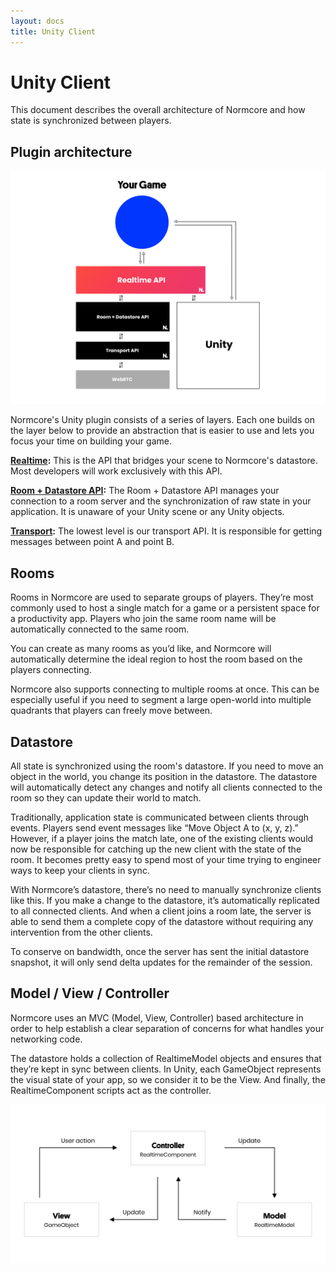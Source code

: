 ```yaml
---
layout: docs
title: Unity Client
---
```

# Unity Client
This document describes the overall architecture of Normcore and how state is synchronized between players.

## Plugin architecture
![](./client/architecture.png)

Normcore's Unity plugin consists of a series of layers. Each one builds on the layer below to provide an abstraction that is easier to use and lets you focus your time on building your game.

**[Realtime](../realtime/readme.md):** This is the API that bridges your scene to Normcore's datastore. Most developers will work exclusively with this API.

**[Room + Datastore API](../room/readme.md):** The Room + Datastore API manages your connection to a room server and the synchronization of raw state in your application. It is unaware of your Unity scene or any Unity objects.

**[Transport](./transport.md):** The lowest level is our transport API. It is responsible for getting messages between point A and point B.

## Rooms

Rooms in Normcore are used to separate groups of players. They’re most commonly used to host a single match for a game or a persistent space for a productivity app. Players who join the same room name will be automatically connected to the same room.

You can create as many rooms as you’d like, and Normcore will automatically determine the ideal region to host the room based on the players connecting.

Normcore also supports connecting to multiple rooms at once. This can be especially useful if you need to segment a large open-world into multiple quadrants that players can freely move between.

## Datastore

All state is synchronized using the room's datastore. If you need to move an object in the world, you change its position in the datastore. The datastore will automatically detect any changes and notify all clients connected to the room so they can update their world to match.

Traditionally, application state is communicated between clients through events. Players send event messages like “Move Object A to (x, y, z).” However, if a player joins the match late, one of the existing clients would now be responsible for catching up the new client with the state of the room. It becomes pretty easy to spend most of your time trying to engineer ways to keep your clients in sync.

With Normcore’s datastore, there’s no need to manually synchronize clients like this. If you make a change to the datastore, it’s automatically replicated to all connected clients. And when a client joins a room late, the server is able to send them a complete copy of the datastore without requiring any intervention from the other clients.

To conserve on bandwidth, once the server has sent the initial datastore snapshot, it will only send delta updates for the remainder of the session.

## Model / View / Controller

Normcore uses an MVC (Model, View, Controller) based architecture in order to help establish a clear separation of concerns for what handles your networking code.

The datastore holds a collection of RealtimeModel objects and ensures that they’re kept in sync between clients. In Unity, each GameObject represents the visual state of your app, so we consider it to be the View. And finally, the RealtimeComponent scripts act as the controller.

![](./client/mvc-diagram.svg "A diagram of the MVC lifecycle that Normcore is modeled after, with the equivalent of each component in Realtime.")
